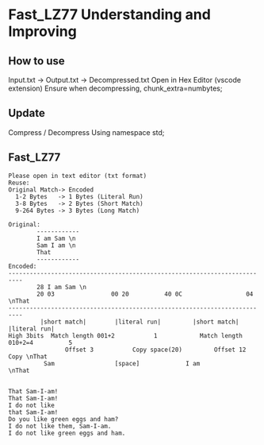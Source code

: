 # Fast_LZ77 Understanding and Improving

## How to use
Input.txt -> Output.txt -> Decompressed.txt
Open in Hex Editor (vscode extension)
Ensure when decompressing, chunk_extra=numbytes;
## Update
Compress / Decompress
Using namespace std;
## Fast_LZ77
```
Please open in text editor (txt format)
Reuse:  
Original Match-> Encoded
  1-2 Bytes   -> 1 Bytes (Literal Run)
  3-8 Bytes   -> 2 Bytes (Short Match)
  9-264 Bytes -> 3 Bytes (Long Match)

Original:
		------------
		I am Sam \n
		Sam I am \n
		That
		------------
Encoded:
--------------------------------------------------------------------------
		28 I am Sam \n 
   		20 03                00 20         	40 0C                  04 \nThat
--------------------------------------------------------------------------
	     |short match|        |literal run|         |short match|         |literal run|
High 3bits  Match length 001+2           1            Match length 010+2=4          5
                Offset 3           Copy space(20)         Offset 12             Copy \nThat
		  Sam                 [space]             I am                    \nThat


That Sam-I-am!
That Sam-I-am!
I do not like
that Sam-I-am!
Do you like green eggs and ham?
I do not like them, Sam-I-am.
I do not like green eggs and ham.
```
